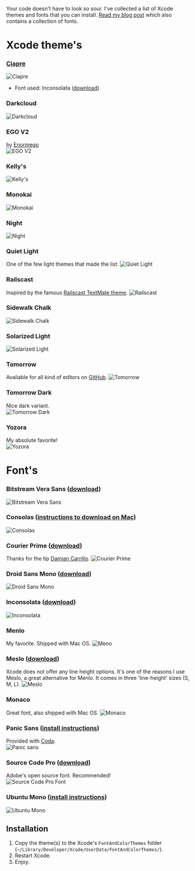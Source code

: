 Your code doesn't have to look so sour. I've collected a list of Xcode themes and fonts that you can install.
[Read my blog post](http://www.damir.me/posts/xcodes-themes-and-fonts) which also contains a collection of fonts.

# Xcode theme's

### [Ciapre](https://github.com/vinhnx/Ciapre-Xcode-theme) ###
![Ciapre](https://f.cloud.github.com/assets/1097578/415653/2ffff682-ac3a-11e2-8f35-ae1bec42c568.png "Ciapre")

+ Font used: Inconsolata ([download](http://levien.com/type/myfonts/inconsolata.html))

### Darkcloud
![Darkcloud](http://www.damir.me/u/manual/darkcloud.jpg)

### EGO V2
by [Enormego](http://www.enormego.com)<br>
![EGO V2](http://www.damir.me/u/manual/egov2.jpg)

### Kelly's
![Kelly's](http://www.damir.me/u/manual/kellys.jpg)

### Monokai
![Monokai](http://www.damir.me/u/manual/monokai.jpg)

### Night
![Night](http://www.damir.me/u/manual/night.jpg)

### Quiet Light
One of the few light themes that made the list.
![Quiet Light](http://www.damir.me/u/manual/quiet-light.jpg)

### Railscast
Inspired by the famous [Railscast TextMate theme](http://railscasts.com/about/).
![Railscast](http://www.damir.me/u/manual/railscast.jpg)

### Sidewalk Chalk
![Sidewalk Chalk](http://www.damir.me/u/manual/sidewalk-chalk.jpg)

### Solarized Light
![Solarized Light](http://www.damir.me/u/manual/solarized-light.jpg)

### Tomorrow
Available for all kind of editors on [GitHub](https://github.com/chriskempson/tomorrow-theme).
![Tomorrow](http://www.damir.me/u/manual/tomorrow.png)

### Tomorrow Dark
Nice dark variant.<br>
![Tomorrow Dark](http://www.damir.me/u/manual/tomorrow-dark.png)

### Yozora
My absolute favorite!<br>
![Yozora](http://www.damir.me/u/manual/yozora.jpg)



# Font's
### Bitstream Vera Sans ([download](http://www.fontsquirrel.com/fonts/Bitstream-Vera-Sans))
![Bitstream Vera Sans](http://www.damir.me/u/manual/fonts/bitstream-vera-sans.png)

### Consolas ([instructions to download on Mac](http://www.wezm.net/technical/2010/08/howto-install-consolas-font-mac/))
![Consolas](http://www.damir.me/u/manual/fonts/consolas.png)

### Courier Prime ([download](http://quoteunquoteapps.com/courierprime/))
Thanks for the tip [Damian Carrillo](https://github.com/damiancarrillo).
![Courier Prime](http://www.damir.me/u/manual/fonts/courier-prime.png)

### Droid Sans Mono ([download](http://www.google.com/webfonts/specimen/Droid+Sans+Mono))
![Droid Sans Mono](http://www.damir.me/u/manual/fonts/droid-sans.png)

### Inconsolata ([download](http://levien.com/type/myfonts/inconsolata.html))
![Inconsolata](http://www.damir.me/u/manual/fonts/inconsolata.png)

### Menlo
My favorite. Shipped with Mac OS.
![Meno](http://www.damir.me/u/manual/fonts/menlo.png)

### Meslo ([download](https://github.com/andreberg/Meslo-Font))
Xcode does not offer any line height options. It's one of the reasons I use Meslo, a great alternative for Menlo. It comes in three 'line-height' sizes (S, M, L).
![Meslo](http://www.damir.me/u/manual/fonts/meslo.png)

### Monaco
Great font, also shipped with Mac OS.
![Monaco](http://www.damir.me/u/manual/fonts/monaco.png)

### Panic Sans ([install instructions](http://damieng.com/blog/2008/02/08/humane-theme-for-textmate-and-xcode))
Provided with [Coda](http://panic.com/coda/).<br>
![Panic sans](http://www.damir.me/u/manual/fonts/panic-sans.png)

### Source Code Pro ([download](http://blogs.adobe.com/typblography/2012/08/source-sans-pro.html))
Adobe's open source font. Recommended!<br>
![Source Code Pro Font](http://www.damir.me/u/manual/fonts/source-code-pro.png)

### Ubuntu Mono ([install instructions](http://font.ubuntu.com))
![Ubuntu Mono](http://www.damir.me/u/manual/fonts/ubuntu-mono.png)


## Installation
1. Copy the theme(s) to the Xcode's `FontAndColorThemes` folder (`~/Library/Developer/Xcode/UserData/FontAndColorThemes/`).
2. Restart Xcode.
3. Enjoy.

